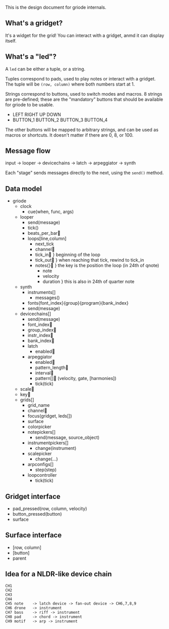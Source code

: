This is the design document for griode internals.

## What's a gridget?

It's a widget for the grid! You can interact with a gridget, anmd it
can display itself.


## What's a "led"?

A `led` can be either a tuple, or a string.

Tuples correspond to pads, used to play notes or interact with a gridget.
The tuple will be `(row, column)` where both numbers start at 1.

Strings correspond to buttons, used to switch modes and macros.
8 strings are pre-defined; these are the "mandatory" buttons that should
be available for griode to be usable.
- LEFT RIGHT UP DOWN
- BUTTON_1 BUTTON_2 BUTTON_3 BUTTON_4

The other buttons will be mapped to arbitrary strings, and can be used
as macros or shortcuts. It doesn't matter if there are 0, 8, or 100.

## Message flow

input → looper → devicechains → latch → arpeggiator → synth

Each "stage" sends messages directly to the next, using the `send()` method.


## Data model

- griode
  - clock
    - cue(when, func, args)
  - looper
    - send(message)
    - tick()
    - beats_per_bar💾
    - loops[line,column]
      - next_tick
      - channel💾
      - tick_in💾    } beginning of the loop
      - tick_out💾   } when reaching that tick, rewind to tick_in
      - notes{}💾    } the key is the position the loop (in 24th of qnote)
        - note
        - velocity
        - duration   } this is also in 24th of quarter note
  - synth
    - instruments[]
      - messages()
    - fonts{font_index}{group}{program}{bank_index}
    - send(message)
  - devicechains[]
    - send(message)
    - font_index💾
    - group_index💾
    - instr_index💾
    - bank_index💾
    - latch
      - enabled💾
    - arpeggiator
      - enabled💾
      - pattern_length💾
      - interval💾
      - pattern[]💾
        (velocity, gate, [harmonies])
      - tick(tick)
  - scale💾
  - key💾
  - grids[]
    - grid_name
    - channel💾
    - focus(gridget, leds[])
    - surface
    - colorpicker
    - notepickers[]
      - send(message, source_object)
    - instrumentpickers[]
      - change(instrument)
    - scalepicker
      - change(...)
    - arpconfigs[]
      - step(step)
    - loopcontroller
      - tick(tick)


## Gridget interface

- pad_pressed(row, column, velocity)
- button_pressed(button)
- surface


## Surface interface

- [row, column]
- [button]
- parent


## Idea for a NLDR-like device chain

```
CH1 
CH2 
CH3
CH4
CH5 note	-> latch device -> fan-out device -> CH6,7,8,9
CH6 drone	-> instrument
CH7 bass	-> riff -> instrument
CH8 pad		-> chord -> instrument
CH9 motif	-> arp -> instrument
```
